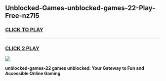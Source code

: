 
## Unblocked-Games-unblocked-games-22-Play-Free-nz7l5
<h3>
<a href="https://premium76.site?title=unblocked-games-22&ref=18A1">CLICK TO PLAY</a></h3>
<hr>

<h3>
<a href="https://premium76.site?title=unblocked-games-22&ref=18A1">CLICK 2 PLAY</a>
  
</h3>

<a href="https://premium76.site?title=unblocked-games-22&ref=18A1"><img src="https://clearcache.store/games.png"></a>


**unblocked-games-22 games unblocked: Your Gateway to Fun and Accessible Online Gaming**
